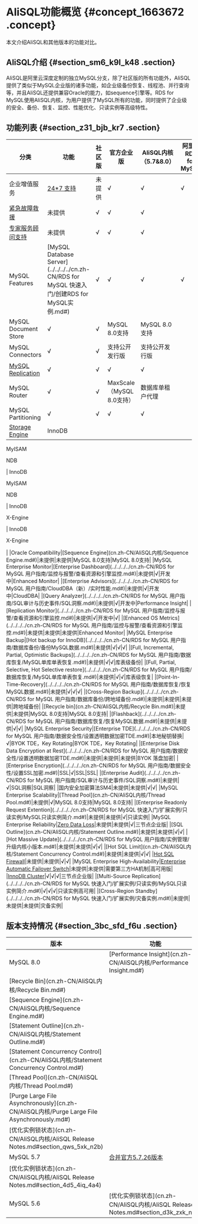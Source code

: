 # AliSQL功能概览 {#concept_1663672 .concept}

本文介绍AliSQL和其他版本的功能对比。

## AliSQL介绍 {#section_sm6_k9l_k48 .section}

AliSQL是阿里云深度定制的独立MySQL分支，除了社区版的所有功能外，AliSQL提供了类似于MySQL企业版的诸多功能，如企业级备份恢复、线程池、并行查询等，并且AliSQL还提供兼容Oracle的能力，如sequence引擎等。RDS for MySQL使用AliSQL内核，为用户提供了MySQL所有的功能，同时提供了企业级的安全、备份、恢复、监控、性能优化、只读实例等高级特性。

## 功能列表 {#section_z31_bjb_kr7 .section}

|分类|功能|社区版|官方企业版|AliSQL内核（5.7&8.0）|阿里云 RDS for MySQL|
|--|--|---|-----|-----------------|-----------------|
|企业增值服务|[24\*7 支持](https://www.aliyun.com/product/dbes)|未提供|√|√|√|
|[紧急故障救援](https://www.aliyun.com/product/dbes)|未提供|√|√|√|
|[专家服务顾问支持](https://www.aliyun.com/product/dbes)|未提供|√|√|√|
|MySQL Features|[MySQL Database Server](../../../../cn.zh-CN/RDS for MySQL 快速入门/创建RDS for MySQL实例.md#)|√|√|√|√|
|MySQL Document Store|√|√|MySQL 8.0支持|MySQL 8.0支持|
|MySQL Connectors|√|√|支持公开发行版|支持公开发行版|
|[MySQL Replication](cn.zh-CN/云数据库RDS简介/产品系列/产品系列概述.md#)|√|√|√|√|
|MySQL Router|√|√|MaxScale（MySQL 8.0支持）|数据库单租户代理|
|MySQL Partitioning|√|√|√|√|
|[Storage Engine](cn.zh-CN/云数据库RDS简介/什么是云数据库RDS.md#)| InnoDB

 MyISAM

 NDB

 | InnoDB

 MyISAM

 NDB

 | InnoDB

 X-Engine

 | InnoDB

 X-Engine

 |
|Oracle Compatibility|[Sequence Engine](cn.zh-CN/AliSQL内核/Sequence Engine.md#)|未提供|未提供|MySQL 8.0支持|MySQL 8.0支持|
|MySQL Enterprise Monitor|[Enterprise Dashboard](../../../../cn.zh-CN/RDS for MySQL 用户指南/监控与报警/查看资源和引擎监控.md#)|未提供|√|开发中|Enhanced Monitor|
|[Enterprise Advisors](../../../../cn.zh-CN/RDS for MySQL 用户指南/CloudDBA（新）/实时性能.md#)|未提供|√|开发中|CloudDBA|
|[Query Analyzer](../../../../cn.zh-CN/RDS for MySQL 用户指南/SQL审计与历史事件/SQL洞察.md#)|未提供|√|开发中|Performance Insight|
|[Replication Monitor](../../../../cn.zh-CN/RDS for MySQL 用户指南/监控与报警/查看资源和引擎监控.md#)|未提供|√|开发中|√|
|[Enhanced OS Metrics](../../../../cn.zh-CN/RDS for MySQL 用户指南/监控与报警/查看资源和引擎监控.md#)|未提供|未提供|未提供|Enhanced Monitor|
|MySQL Enterprise Backup|[Hot backup for InnoDB](../../../../cn.zh-CN/RDS for MySQL 用户指南/数据库备份/备份MySQL数据.md#)|未提供|√|√|√|
|[Full, Incremental, Partial, Optimistic Backups](../../../../cn.zh-CN/RDS for MySQL 用户指南/数据库恢复/MySQL单库单表恢复.md#)|未提供|√|√|库表级备份|
|[Full, Partial, Selective, Hot Selective restore](../../../../cn.zh-CN/RDS for MySQL 用户指南/数据库恢复/MySQL单库单表恢复.md#)|未提供|√|√|库表级恢复|
|[Point-In-Time-Recovery](../../../../cn.zh-CN/RDS for MySQL 用户指南/数据库恢复/恢复MySQL数据.md#)|未提供|√|√|√|
|[Cross-Region Backup](../../../../cn.zh-CN/RDS for MySQL 用户指南/数据库备份/跨地域备份.md#)|未提供|未提供|未提供|跨地域备份|
|[Recycle bin](cn.zh-CN/AliSQL内核/Recycle Bin.md#)|未提供|未提供|MySQL 8.0支持|MySQL 8.0支持|
|[Flashback](../../../../cn.zh-CN/RDS for MySQL 用户指南/数据库恢复/恢复MySQL数据.md#)|未提供|未提供|√|√|
|MySQL Enterprise Security|[Enterprise TDE](../../../../cn.zh-CN/RDS for MySQL 用户指南/数据安全性/设置透明数据加密TDE.md#)|本地秘钥替换|√|BYOK TDE，Key Rotating|BYOK TDE，Key Rotating|
|[Enterprise Disk Data Encryption at Rest](../../../../cn.zh-CN/RDS for MySQL 用户指南/数据安全性/设置透明数据加密TDE.md#)|未提供|未提供|未提供|BYOK 落盘加密|
|[Enterprise Encryption](../../../../cn.zh-CN/RDS for MySQL 用户指南/数据安全性/设置SSL加密.md#)|SSL|√|SSL|SSL|
|[Enterprise Audit](../../../../cn.zh-CN/RDS for MySQL 用户指南/SQL审计与历史事件/SQL洞察.md#)|未提供|√|SQL洞察|SQL洞察|
|国内安全加密算法SM4|未提供|未提供|√|√|
|MySQL Enterprise Scalability|[Thread Pool](cn.zh-CN/AliSQL内核/Thread Pool.md#)|未提供|√|MySQL 8.0支持|MySQL 8.0支持|
|[Enterprise Readonly Request Extention](../../../../cn.zh-CN/RDS for MySQL 快速入门/扩展实例/只读实例/MySQL只读实例简介.md#)|未提供|未提供|√|只读实例|
|MySQL Enterprise Reliability|[Zero Data Loss](cn.zh-CN/云数据库RDS简介/产品系列/三节点企业版.md#)|未提供|未提供|√|三节点企业版|
|[SQL Outline](cn.zh-CN/AliSQL内核/Statement Outline.md#)|未提供|未提供|√|√|
|[Hot Massive Update](../../../../cn.zh-CN/RDS for MySQL 用户指南/实例管理/升级内核小版本.md#)|未提供|未提供|√|√|
|[Hot SQL Limit](cn.zh-CN/AliSQL内核/Statement Concurrency Control.md#)|未提供|未提供|√|√|
|[Hot SQL Firewall](cn.zh-CN/云数据库RDS简介/产品优势/高安全性.md#)|未提供|未提供|√|√|
|MySQL Enterprise High-Availability|[Enterprise Automatic Failover Switch](cn.zh-CN/云数据库RDS简介/产品优势/灾备设计.md#)|未提供|未提供|需要第三方HA机制|高可用版|
|[InnoDB Cluster](cn.zh-CN/云数据库RDS简介/产品系列/三节点企业版.md#)|√|√|√|三节点企业版|
|[Multi-Source Replication](../../../../cn.zh-CN/RDS for MySQL 快速入门/扩展实例/只读实例/MySQL只读实例简介.md#)|√|√|√|只读实例高可用|
|[Cross-Region Standby](../../../../cn.zh-CN/RDS for MySQL 快速入门/扩展实例/灾备实例.md#)|未提供|未提供|未提供|灾备实例|

## 版本支持情况 {#section_3bc_sfd_f6u .section}

|版本|功能|
|--|--|
|MySQL 8.0|[Performance Insight](cn.zh-CN/AliSQL内核/Performance Insight.md#)|
|[Recycle Bin](cn.zh-CN/AliSQL内核/Recycle Bin.md#)|
|[Sequence Engine](cn.zh-CN/AliSQL内核/Sequence Engine.md#)|
|[Statement Outline](cn.zh-CN/AliSQL内核/Statement Outline.md#)|
|[Statement Concurrency Control](cn.zh-CN/AliSQL内核/Statement Concurrency Control.md#)|
|[Thread Pool](cn.zh-CN/AliSQL内核/Thread Pool.md#)|
|[Purge Large File Asynchronously](cn.zh-CN/AliSQL内核/Purge Large File Asynchronously.md#)|
|[优化实例锁状态](cn.zh-CN/AliSQL内核/AliSQL Release Notes.md#section_qws_5xk_n2b)|
|MySQL 5.7|[合并官方5.7.26版本](https://dev.mysql.com/doc/relnotes/mysql/5.7/en/news-5-7-26.html)|
|[优化实例锁状态](cn.zh-CN/AliSQL内核/AliSQL Release Notes.md#section_4d5_4iq_4a4)|
|MySQL 5.6|[优化实例锁状态](cn.zh-CN/AliSQL内核/AliSQL Release Notes.md#section_d3k_zxk_n2b)|


